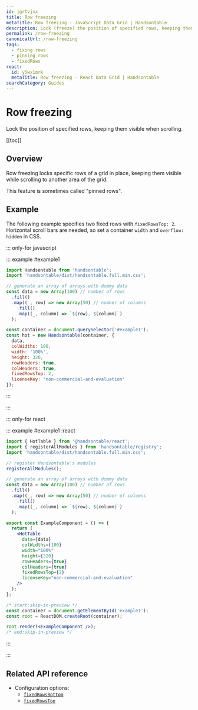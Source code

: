 ```yaml
---
id: jgrtvjxx
title: Row freezing
metaTitle: Row freezing - JavaScript Data Grid | Handsontable
description: Lock (freeze) the position of specified rows, keeping them visible while scrolling to another area of the grid. This feature is sometimes called "pinned rows".
permalink: /row-freezing
canonicalUrl: /row-freezing
tags:
  - fixing rows
  - pinning rows
  - fixedRows
react:
  id: y5wx1mrk
  metaTitle: Row freezing - React Data Grid | Handsontable
searchCategory: Guides
---
```


# Row freezing

Lock the position of specified rows, keeping them visible when scrolling.

[[toc]]

## Overview

Row freezing locks specific rows of a grid in place, keeping them visible while scrolling to another area of the grid.

This feature is sometimes called "pinned rows".

## Example

The following example specifies two fixed rows with `fixedRowsTop: 2`. Horizontal scroll bars are needed, so set a container `width` and `overflow: hidden` in CSS.

::: only-for javascript

::: example #example1

```js
import Handsontable from 'handsontable';
import 'handsontable/dist/handsontable.full.min.css';

// generate an array of arrays with dummy data
const data = new Array(100) // number of rows
  .fill()
  .map((_, row) => new Array(50) // number of columns
    .fill()
    .map((_, column) => `${row}, ${column}`)
  );

const container = document.querySelector('#example1');
const hot = new Handsontable(container, {
  data,
  colWidths: 100,
  width: '100%',
  height: 320,
  rowHeaders: true,
  colHeaders: true,
  fixedRowsTop: 2,
  licenseKey: 'non-commercial-and-evaluation'
});
```

:::

:::

::: only-for react

::: example #example1 :react

```jsx
import { HotTable } from '@handsontable/react';
import { registerAllModules } from 'handsontable/registry';
import 'handsontable/dist/handsontable.full.min.css';

// register Handsontable's modules
registerAllModules();

// generate an array of arrays with dummy data
const data = new Array(100) // number of rows
  .fill()
  .map((_, row) => new Array(50) // number of columns
    .fill()
    .map((_, column) => `${row}, ${column}`)
  );

export const ExampleComponent = () => {
  return (
    <HotTable
      data={data}
      colWidths={100}
      width="100%"
      height={320}
      rowHeaders={true}
      colHeaders={true}
      fixedRowsTop={2}
      licenseKey="non-commercial-and-evaluation"
    />
  );
};

/* start:skip-in-preview */
const container = document.getElementById('example1');
const root = ReactDOM.createRoot(container);

root.render(<ExampleComponent />);
/* end:skip-in-preview */
```

:::

:::

## Related API reference

- Configuration options:
  - [`fixedRowsBottom`](@/api/options.md#fixedrowsbottom)
  - [`fixedRowsTop`](@/api/options.md#fixedrowstop)
